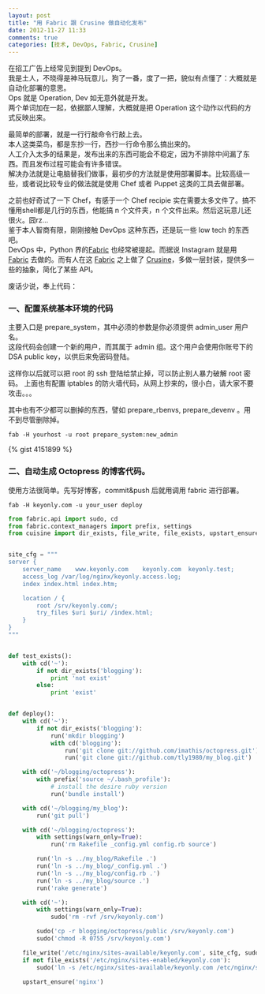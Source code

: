 ```yaml
---
layout: post
title: "用 Fabric 跟 Crusine 做自动化发布"
date: 2012-11-27 11:33
comments: true
categories: [技术, DevOps, Fabric, Crusine]
---
```


在招工广告上经常见到提到 DevOps。  
我是土人，不晓得是神马玩意儿，狗了一番，度了一把，貌似有点懂了：大概就是自动化部署的意思。  
Ops 就是 Operation, Dev 如无意外就是开发。  
两个单词加在一起，依据鄙人理解，大概就是把 Operation 这个动作以代码的方式反映出来。  

最简单的部署，就是一行行敲命令行敲上去。  
本人这类菜鸟，都是东抄一行，西抄一行命令那么搞出来的。  
人工介入太多的结果是，发布出来的东西可能会不稳定，因为不排除中间漏了东西。而且发布过程可能会有许多错误。  
解决办法就是让电脑替我们做事，最初步的方法就是使用部署脚本。比较高级一些，或者说比较专业的做法就是使用 Chef 或者 Puppet 这类的工具去做部署。  

之前也好奇试了一下 Chef，有感于一个 Chef recipie 实在需要太多文件了。搞不懂用shell都是几行的东西，他能搞 n 个文件夹，n 个文件出来。然后这玩意儿还很火。囧rz...  
鉴于本人智商有限，刚刚接触 DevOps 这种东西，还是玩一些 low tech 的东西吧。  
DevOps 中，Python 界的[Fabric](http://fabfile.org) 也经常被提起。而据说 Instagram 就是用 [Fabric](http://fabfile.org) 去做的。而有人在这 [Fabric](http://fabfile.org) 之上做了 [Crusine](https://github.com/sebastien/cuisine)，多做一层封装，提供多一些的抽象，简化了某些 API。

废话少说，奉上代码：  
### 一、配置系统基本环境的代码
主要入口是 prepare_system，其中必须的参数是你必须提供 admin_user 用户名。  
这段代码会创建一个新的用户，而其属于 admin 组。这个用户会使用你账号下的 DSA public key，以供后来免密码登陆。

这样你以后就可以把 root 的 ssh 登陆给禁止掉，可以防止别人暴力破解 root 密码。
上面也有配置 iptables 的防火墙代码，从网上抄来的，很小白，请大家不要攻击。。。

其中也有不少都可以删掉的东西，譬如 prepare_rbenvs, prepare_devenv 。用不到尽管删除掉。


```
fab -H yourhost -u root prepare_system:new_admin
```
{% gist 4151899 %}

### 二、自动生成 Octopress 的博客代码。
使用方法很简单。先写好博客，commit&push 后就用调用 fabric 进行部署。


```
fab -H keyonly.com -u your_user deploy
```

```python
from fabric.api import sudo, cd
from fabric.context_managers import prefix, settings
from cuisine import dir_exists, file_write, file_exists, upstart_ensure, run


site_cfg = """
server {
    server_name    www.keyonly.com    keyonly.com  keyonly.test;
    access_log /var/log/nginx/keyonly.access.log;
    index index.html index.htm;

    location / {
        root /srv/keyonly.com/;
        try_files $uri $uri/ /index.html;
    }
}
"""


def test_exists():
    with cd('~'):
        if not dir_exists('blogging'):
            print 'not exist'
        else:
            print 'exist'


def deploy():
    with cd('~'):
        if not dir_exists('blogging'):
            run('mkdir blogging')
            with cd('blogging'):
                run('git clone git://github.com/imathis/octopress.git')
                run('git clone git://github.com/tly1980/my_blog.git')

    with cd('~/blogging/octopress'):
        with prefix('source ~/.bash_profile'):
            # install the desire ruby version
            run('bundle install')

    with cd('~/blogging/my_blog'):
        run('git pull')

    with cd('~/blogging/octopress'):
        with settings(warn_only=True):
            run('rm Rakefile _config.yml config.rb source')

        run('ln -s ../my_blog/Rakefile .')
        run('ln -s ../my_blog/_config.yml .')
        run('ln -s ../my_blog/config.rb .')
        run('ln -s ../my_blog/source .')
        run('rake generate')

    with cd('~'):
        with settings(warn_only=True):
            sudo('rm -rvf /srv/keyonly.com')

        sudo('cp -r blogging/octopress/public /srv/keyonly.com')
        sudo('chmod -R 0755 /srv/keyonly.com')

    file_write('/etc/nginx/sites-available/keyonly.com', site_cfg, sudo=True)
    if not file_exists('/etc/nginx/sites-enabled/keyonly.com'):
        sudo('ln -s /etc/nginx/sites-available/keyonly.com /etc/nginx/sites-enabled/keyonly.com')

    upstart_ensure('nginx')
```
